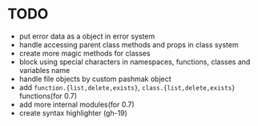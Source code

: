 # TODO

- put error data as a object in error system
- handle accessing parent class methods and props in class system
- create more magic methods for classes
- block using special characters in namespaces, functions, classes and variables name
- handle file objects by custom pashmak object
- add `function.{list,delete,exists}`, `class.{list,delete,exists}` functions(for 0.7)
- add more internal modules(for 0.7)
- create syntax highlighter (gh-19)
